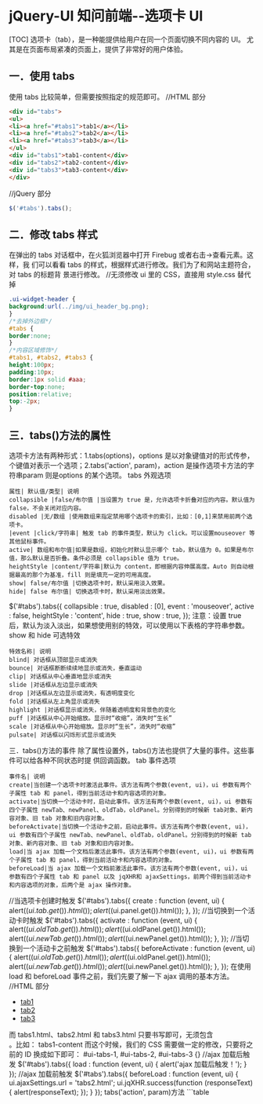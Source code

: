 # jQuery-UI 知问前端--选项卡 UI
[TOC]
选项卡（tab），是一种能提供给用户在同一个页面切换不同内容的 UI。 尤其是在页面布局紧凑的页面上，提供了非常好的用户体验。

## 一．使用 tabs
使用 tabs 比较简单，但需要按照指定的规范即可。
//HTML 部分
```html
<div id="tabs">
<ul>
<li><a href="#tabs1">tab1</a></li>
<li><a href="#tabs2">tab2</a></li>
<li><a href="#tabs3">tab3</a></li>
</ul>
<div id="tabs1">tab1-content</div>
<div id="tabs2">tab2-content</div>
<div id="tabs3">tab3-content</div>
</div>
```
//jQuery 部分
```javascript
$('#tabs').tabs();
```

## 二．修改 tabs 样式
在弹出的 tabs 对话框中，在火狐浏览器中打开 Firebug 或者右击->查看元素。这样，我
们可以看看 tabs 的样式，根据样式进行修改。我们为了和网站主题符合，对 tabs 的标题背
景进行修改。
//无须修改 ui 里的 CSS，直接用 style.css 替代掉
```css
.ui-widget-header {
background:url(../img/ui_header_bg.png);
}
/*去掉外边框*/
#tabs {
border:none;
}
/*内容区域修饰*/
#tabs1, #tabs2, #tabs3 {
height:100px;
padding:10px;
border:1px solid #aaa;
border-top:none;
position:relative;
top:-2px;
}
```
## 三．tabs()方法的属性
选项卡方法有两种形式：1.tabs(options)，options 是以对象键值对的形式传参，个键值对表示一个选项；2.tabs('action', param)，action 是操作选项卡方法的字符串param 则是options 的某个选项。
tabs 外观选项
```table
属性| 默认值/类型| 说明
collapsible |false/布尔值 |当设置为 true 是，允许选项卡折叠对应的内容。默认值为 false，不会关闭对应内容。
disabled |无/数组 |使用数组来指定禁用哪个选项卡的索引，比如：[0,1]来禁用前两个选项卡。
|event |click/字符串| 触发 tab 的事件类型，默认为 click。可以设置mouseover 等其他鼠标事件。
active| 数组和布尔值|如果是数组，初始化时默认显示哪个 tab，默认值为 0。如果是布尔值，那么默认是否折叠。条件必须是 collapsible 值为 true。
heightStyle |content/字符串|默认为 content，即根据内容伸展高度。Auto 则自动根据最高的那个为基准，fill 则是填充一定的可用高度。
show| false/布尔值 |切换选项卡时，默认采用淡入效果。
hide| false 布尔值| 切换选项卡时，默认采用淡出效果。
```
$('#tabs').tabs({
collapsible : true,
disabled : [0],
event : 'mouseover',
active : false,
heightStyle : 'content',
hide : true,
show : true,
});
注意：设置 true 后，默认为淡入淡出，如果想使用别的特效，可以使用以下表格的字符串参数。
show 和 hide 可选特效
```table
特效名称| 说明
blind| 对话框从顶部显示或消失
bounce| 对话框断断续续地显示或消失，垂直运动
clip| 对话框从中心垂直地显示或消失
slide |对话框从左边显示或消失
drop |对话框从左边显示或消失，有透明度变化
fold |对话框从左上角显示或消失
highlight |对话框显示或消失，伴随着透明度和背景色的变化
puff |对话框从中心开始缩放。显示时“收缩”，消失时“生长”
scale |对话框从中心开始缩放。显示时“生长”，消失时“收缩”
pulsate| 对话框以闪烁形式显示或消失
```
三．tabs()方法的事件
除了属性设置外，tabs()方法也提供了大量的事件。这些事件可以给各种不同状态时提
供回调函数。
tab 事件选项
```table
事件名| 说明
create|当创建一个选项卡时激活此事件。该方法有两个参数(event, ui)，ui 参数有两个子属性 tab 和 panel，得到当前活动卡和内容选项的对象。
activate|当切换一个活动卡时，启动此事件。该方法有两个参数(event, ui)，ui 参数有四个子属性 newTab、newPanel、oldTab，oldPanel。分别得到的时候新 tab对象、新内容对象、旧 tab 对象和旧内容对象。
beforeActivate|当切换一个活动卡之前，启动此事件。该方法有两个参数(event, ui)，ui 参数有四个子属性 newTab、newPanel、oldTab，oldPanel。分别得到的时候新 tab 对象、新内容对象、旧 tab 对象和旧内容对象。
load|当 ajax 加载一个文档后激活此事件。该方法有两个参数(event, ui)，ui 参数有两个子属性 tab 和 panel，得到当前活动卡和内容选项的对象。
beforeLoad|当 ajax 加载一个文档前激活此事件。该方法有两个参数(event, ui)，ui 参数有四个子属性 tab 和 panel 以及 jqXHR和 ajaxSettings，前两个得到当前活动卡和内容选项的对象，后两个是 ajax 操作对象。
```
//当选项卡创建时触发
$('#tabs').tabs({
create : function (event, ui) {
alert($(ui.tab.get()).html());
alert($(ui.panel.get()).html());
},
});
//当切换到一个活动卡时触发
$('#tabs').tabs({
activate : function (event, ui) {
alert($(ui.oldTab.get()).html());
alert($(ui.oldPanel.get()).html());
alert($(ui.newTab.get()).html());
alert($(ui.newPanel.get()).html());
},
});
//当切换到一个活动卡之前触发
$('#tabs').tabs({
beforeActivate : function (event, ui) {
alert($(ui.oldTab.get()).html());
alert($(ui.oldPanel.get()).html());
alert($(ui.newTab.get()).html());
alert($(ui.newPanel.get()).html());
},
});
在使用 load 和 beforeLoad 事件之前，我们先要了解一下 ajax 调用的基本方法。
//HTML 部分
<ul>
<li><a href="tabs1.html">tab1</a></li>
<li><a href="tabs2.html">tab2</a></li>
<li><a href="tabs3.html">tab3</a></li>
</ul>
而 tabs1.html、tabs2.html 和 tabs3.html 只要书写即可，无须包含<div>。比如：
tabs1-content
而这个时候，我们的 CSS 需要做一定的修改，只要将之前的 ID 换成如下即可：
#ui-tabs-1, #ui-tabs-2, #ui-tabs-3 {}
//ajax 加载后触发
$('#tabs').tabs({
load : function (event, ui) {
alert('ajax 加载后触发！');
}
});
//ajax 加载前触发
$('#tabs').tabs({
beforeLoad : function (event, ui) {
ui.ajaxSettings.url = 'tabs2.html';
ui.jqXHR.success(function (responseText) {
alert(responseText);
});
}
});
tabs('action', param)方法
```table

```

